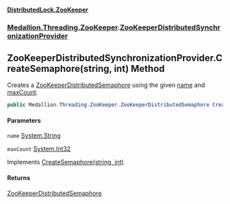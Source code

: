 #### [DistributedLock.ZooKeeper](README.md 'README')
### [Medallion.Threading.ZooKeeper](Medallion.Threading.ZooKeeper.md 'Medallion.Threading.ZooKeeper').[ZooKeeperDistributedSynchronizationProvider](ZooKeeperDistributedSynchronizationProvider.md 'Medallion.Threading.ZooKeeper.ZooKeeperDistributedSynchronizationProvider')

## ZooKeeperDistributedSynchronizationProvider.CreateSemaphore(string, int) Method

Creates a [ZooKeeperDistributedSemaphore](ZooKeeperDistributedSemaphore.md 'Medallion.Threading.ZooKeeper.ZooKeeperDistributedSemaphore') using the given [name](ZooKeeperDistributedSynchronizationProvider.CreateSemaphore./8MW9887Y7GcGqa+mUYdzQ.md#Medallion.Threading.ZooKeeper.ZooKeeperDistributedSynchronizationProvider.CreateSemaphore(string,int).name 'Medallion.Threading.ZooKeeper.ZooKeeperDistributedSynchronizationProvider.CreateSemaphore(string, int).name') and [maxCount](ZooKeeperDistributedSynchronizationProvider.CreateSemaphore./8MW9887Y7GcGqa+mUYdzQ.md#Medallion.Threading.ZooKeeper.ZooKeeperDistributedSynchronizationProvider.CreateSemaphore(string,int).maxCount 'Medallion.Threading.ZooKeeper.ZooKeeperDistributedSynchronizationProvider.CreateSemaphore(string, int).maxCount').

```csharp
public Medallion.Threading.ZooKeeper.ZooKeeperDistributedSemaphore CreateSemaphore(string name, int maxCount);
```
#### Parameters

<a name='Medallion.Threading.ZooKeeper.ZooKeeperDistributedSynchronizationProvider.CreateSemaphore(string,int).name'></a>

`name` [System.String](https://docs.microsoft.com/en-us/dotnet/api/System.String 'System.String')

<a name='Medallion.Threading.ZooKeeper.ZooKeeperDistributedSynchronizationProvider.CreateSemaphore(string,int).maxCount'></a>

`maxCount` [System.Int32](https://docs.microsoft.com/en-us/dotnet/api/System.Int32 'System.Int32')

Implements [CreateSemaphore(string, int)](https://github.com/madelson/DistributedLock/tree/default-documentation/docs/api/DistributedLock.Core/IDistributedSemaphoreProvider.CreateSemaphore.AA9FahTKczyqDQd0GIAGzQ.md 'Medallion.Threading.IDistributedSemaphoreProvider.CreateSemaphore(System.String,System.Int32)')

#### Returns
[ZooKeeperDistributedSemaphore](ZooKeeperDistributedSemaphore.md 'Medallion.Threading.ZooKeeper.ZooKeeperDistributedSemaphore')